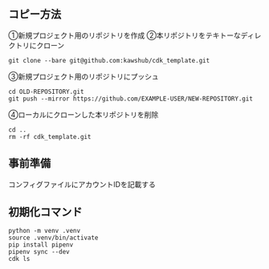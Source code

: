 ## コピー方法
①新規プロジェクト用のリポジトリを作成
②本リポジトリをテキトーなディレクトリにクローン
```
git clone --bare git@github.com:kawshub/cdk_template.git
```
③新規プロジェクト用のリポジトリにプッシュ
```
cd OLD-REPOSITORY.git
git push --mirror https://github.com/EXAMPLE-USER/NEW-REPOSITORY.git
```
④ローカルにクローンした本リポジトリを削除
```
cd ..
rm -rf cdk_template.git
```

## 事前準備
コンフィグファイルにアカウントIDを記載する

## 初期化コマンド
```
python -m venv .venv
source .venv/bin/activate
pip install pipenv
pipenv sync --dev
cdk ls
```